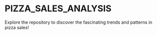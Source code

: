 # PIZZA_SALES_ANALYSIS
Explore the repository to discover the fascinating trends and patterns in pizza sales!
